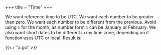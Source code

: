+++
title = "Time"
+++

We want reference time to be UTC. We want each number to be greater than zero.
We want each number to be different from the previous. Avoid using `1` for the
month, as number form `1` can be January or February. We also want short dates
to be different in my time zone, depending on if function uses UTC or local.
Result is:

{{< r "a.go" >}}
